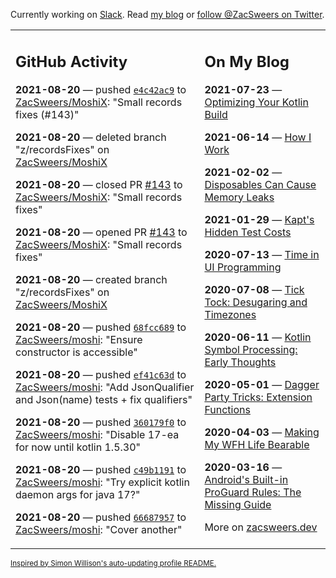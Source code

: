 Currently working on [Slack](https://slack.com/). Read [my blog](https://zacsweers.dev/) or [follow @ZacSweers on Twitter](https://twitter.com/ZacSweers).

<table><tr><td valign="top" width="60%">

## GitHub Activity
<!-- githubActivity starts -->
**2021-08-20** — pushed [`e4c42ac9`](https://github.com/ZacSweers/MoshiX/commit/e4c42ac96f9aa0b693051f1087bfdbf0114ba4c7) to [ZacSweers/MoshiX](https://api.github.com/repos/ZacSweers/MoshiX): "Small records fixes (#143)"

**2021-08-20** — deleted branch "z/recordsFixes" on [ZacSweers/MoshiX](https://api.github.com/repos/ZacSweers/MoshiX)

**2021-08-20** — closed PR [#143](https://api.github.com/repos/ZacSweers/MoshiX/pulls/143) to [ZacSweers/MoshiX](https://api.github.com/repos/ZacSweers/MoshiX): "Small records fixes"

**2021-08-20** — opened PR [#143](https://api.github.com/repos/ZacSweers/MoshiX/pulls/143) to [ZacSweers/MoshiX](https://api.github.com/repos/ZacSweers/MoshiX): "Small records fixes"

**2021-08-20** — created branch "z/recordsFixes" on [ZacSweers/MoshiX](https://api.github.com/repos/ZacSweers/MoshiX)

**2021-08-20** — pushed [`68fcc689`](https://github.com/ZacSweers/moshi/commit/68fcc689cec06fbb15f769dc23af1509c106afaf) to [ZacSweers/moshi](https://api.github.com/repos/ZacSweers/moshi): "Ensure constructor is accessible"

**2021-08-20** — pushed [`ef41c63d`](https://github.com/ZacSweers/moshi/commit/ef41c63dceb56f52404a2086dd01c81bddba8fa1) to [ZacSweers/moshi](https://api.github.com/repos/ZacSweers/moshi): "Add JsonQualifier and Json(name) tests + fix qualifiers"

**2021-08-20** — pushed [`360179f0`](https://github.com/ZacSweers/moshi/commit/360179f0d56a8c62f9663513ec7df63bfa7d7c39) to [ZacSweers/moshi](https://api.github.com/repos/ZacSweers/moshi): "Disable 17-ea for now until kotlin 1.5.30"

**2021-08-20** — pushed [`c49b1191`](https://github.com/ZacSweers/moshi/commit/c49b11916f204d01e7177bdd6630cbfbc577d71e) to [ZacSweers/moshi](https://api.github.com/repos/ZacSweers/moshi): "Try explicit kotlin daemon args for java 17?"

**2021-08-20** — pushed [`66687957`](https://github.com/ZacSweers/moshi/commit/6668795737a9550931bc1cf3dfb7b860b660c72e) to [ZacSweers/moshi](https://api.github.com/repos/ZacSweers/moshi): "Cover another"
<!-- githubActivity ends -->
</td><td valign="top" width="40%">

## On My Blog
<!-- blog starts -->
**2021-07-23** — [Optimizing Your Kotlin Build](https://www.zacsweers.dev/optimizing-your-kotlin-build/)

**2021-06-14** — [How I Work](https://www.zacsweers.dev/how-i-work/)

**2021-02-02** — [Disposables Can Cause Memory Leaks](https://www.zacsweers.dev/disposables-can-cause-memory-leaks/)

**2021-01-29** — [Kapt's Hidden Test Costs](https://www.zacsweers.dev/kapts-hidden-test-costs/)

**2020-07-13** — [Time in UI Programming](https://www.zacsweers.dev/time-in-ui/)

**2020-07-08** — [Tick Tock: Desugaring and Timezones](https://www.zacsweers.dev/ticktock-desugaring-timezones/)

**2020-06-11** — [Kotlin Symbol Processing: Early Thoughts](https://www.zacsweers.dev/kotlin-symbol-processor-early-thoughts/)

**2020-05-01** — [Dagger Party Tricks: Extension Functions](https://www.zacsweers.dev/dagger-party-tricks-extension-functions/)

**2020-04-03** — [Making My WFH Life Bearable](https://www.zacsweers.dev/making-wfh-life-bearable/)

**2020-03-16** — [Android's Built-in ProGuard Rules: The Missing Guide](https://www.zacsweers.dev/android-proguard-rules/)
<!-- blog ends -->
More on [zacsweers.dev](https://zacsweers.dev/)
</td></tr></table>

<sub><a href="https://simonwillison.net/2020/Jul/10/self-updating-profile-readme/">Inspired by Simon Willison's auto-updating profile README.</a></sub>